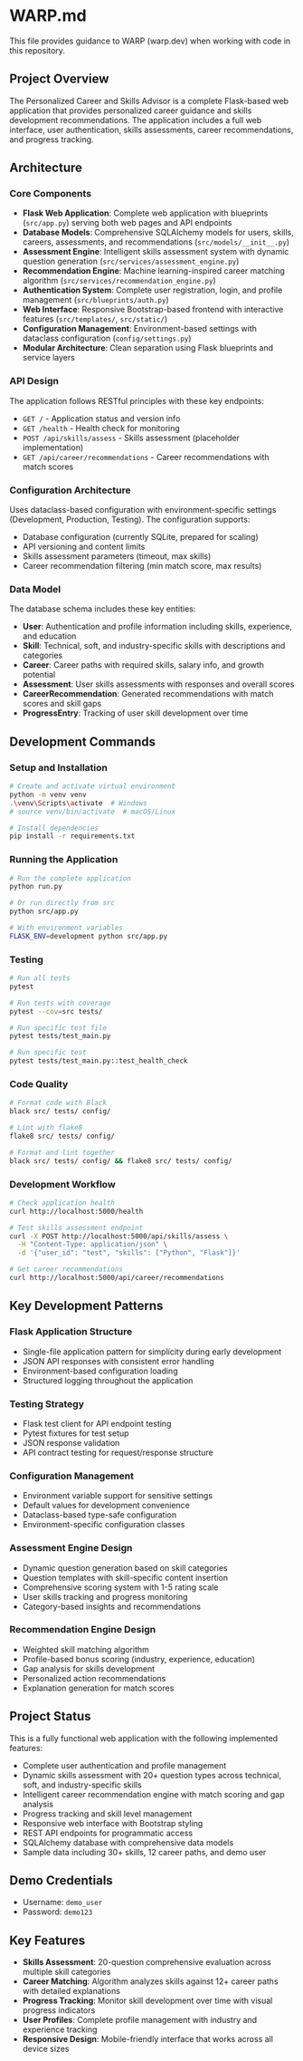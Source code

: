 # WARP.md

This file provides guidance to WARP (warp.dev) when working with code in this repository.

## Project Overview

The Personalized Career and Skills Advisor is a complete Flask-based web application that provides personalized career guidance and skills development recommendations. The application includes a full web interface, user authentication, skills assessments, career recommendations, and progress tracking.

## Architecture

### Core Components

- **Flask Web Application**: Complete web application with blueprints (`src/app.py`) serving both web pages and API endpoints
- **Database Models**: Comprehensive SQLAlchemy models for users, skills, careers, assessments, and recommendations (`src/models/__init__.py`)
- **Assessment Engine**: Intelligent skills assessment system with dynamic question generation (`src/services/assessment_engine.py`)
- **Recommendation Engine**: Machine learning-inspired career matching algorithm (`src/services/recommendation_engine.py`)
- **Authentication System**: Complete user registration, login, and profile management (`src/blueprints/auth.py`)
- **Web Interface**: Responsive Bootstrap-based frontend with interactive features (`src/templates/`, `src/static/`)
- **Configuration Management**: Environment-based settings with dataclass configuration (`config/settings.py`)
- **Modular Architecture**: Clean separation using Flask blueprints and service layers

### API Design

The application follows RESTful principles with these key endpoints:
- `GET /` - Application status and version info
- `GET /health` - Health check for monitoring
- `POST /api/skills/assess` - Skills assessment (placeholder implementation)
- `GET /api/career/recommendations` - Career recommendations with match scores

### Configuration Architecture

Uses dataclass-based configuration with environment-specific settings (Development, Production, Testing). The configuration supports:
- Database configuration (currently SQLite, prepared for scaling)
- API versioning and content limits
- Skills assessment parameters (timeout, max skills)
- Career recommendation filtering (min match score, max results)

### Data Model

The database schema includes these key entities:
- **User**: Authentication and profile information including skills, experience, and education
- **Skill**: Technical, soft, and industry-specific skills with descriptions and categories
- **Career**: Career paths with required skills, salary info, and growth potential
- **Assessment**: User skills assessments with responses and overall scores
- **CareerRecommendation**: Generated recommendations with match scores and skill gaps
- **ProgressEntry**: Tracking of user skill development over time

## Development Commands

### Setup and Installation
```bash
# Create and activate virtual environment
python -m venv venv
.\venv\Scripts\activate  # Windows
# source venv/bin/activate  # macOS/Linux

# Install dependencies
pip install -r requirements.txt
```

### Running the Application
```bash
# Run the complete application
python run.py

# Or run directly from src
python src/app.py

# With environment variables
FLASK_ENV=development python src/app.py
```

### Testing
```bash
# Run all tests
pytest

# Run tests with coverage
pytest --cov=src tests/

# Run specific test file
pytest tests/test_main.py

# Run specific test
pytest tests/test_main.py::test_health_check
```

### Code Quality
```bash
# Format code with Black
black src/ tests/ config/

# Lint with flake8
flake8 src/ tests/ config/

# Format and lint together
black src/ tests/ config/ && flake8 src/ tests/ config/
```

### Development Workflow
```bash
# Check application health
curl http://localhost:5000/health

# Test skills assessment endpoint
curl -X POST http://localhost:5000/api/skills/assess \
  -H "Content-Type: application/json" \
  -d '{"user_id": "test", "skills": ["Python", "Flask"]}'

# Get career recommendations
curl http://localhost:5000/api/career/recommendations
```

## Key Development Patterns

### Flask Application Structure
- Single-file application pattern for simplicity during early development
- JSON API responses with consistent error handling
- Environment-based configuration loading
- Structured logging throughout the application

### Testing Strategy
- Flask test client for API endpoint testing
- Pytest fixtures for test setup
- JSON response validation
- API contract testing for request/response structure

### Configuration Management
- Environment variable support for sensitive settings
- Default values for development convenience
- Dataclass-based type-safe configuration
- Environment-specific configuration classes

### Assessment Engine Design
- Dynamic question generation based on skill categories
- Question templates with skill-specific content insertion
- Comprehensive scoring system with 1-5 rating scale
- User skills tracking and progress monitoring
- Category-based insights and recommendations

### Recommendation Engine Design
- Weighted skill matching algorithm
- Profile-based bonus scoring (industry, experience, education)
- Gap analysis for skills development
- Personalized action recommendations
- Explanation generation for match scores

## Project Status

This is a fully functional web application with the following implemented features:
- Complete user authentication and profile management
- Dynamic skills assessment with 20+ question types across technical, soft, and industry-specific skills
- Intelligent career recommendation engine with match scoring and gap analysis
- Progress tracking and skill level management
- Responsive web interface with Bootstrap styling
- REST API endpoints for programmatic access
- SQLAlchemy database with comprehensive data models
- Sample data including 30+ skills, 12 career paths, and demo user

## Demo Credentials
- Username: `demo_user`
- Password: `demo123`

## Key Features
- **Skills Assessment**: 20-question comprehensive evaluation across multiple skill categories
- **Career Matching**: Algorithm analyzes skills against 12+ career paths with detailed explanations
- **Progress Tracking**: Monitor skill development over time with visual progress indicators
- **User Profiles**: Complete profile management with industry and experience tracking
- **Responsive Design**: Mobile-friendly interface that works across all device sizes